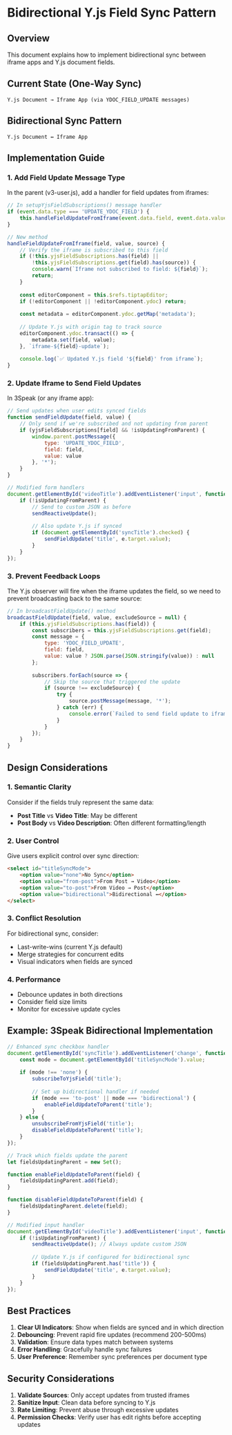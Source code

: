# Bidirectional Y.js Field Sync Pattern

## Overview

This document explains how to implement bidirectional sync between iframe apps and Y.js document fields.

## Current State (One-Way Sync)

```
Y.js Document → Iframe App (via YDOC_FIELD_UPDATE messages)
```

## Bidirectional Sync Pattern

```
Y.js Document ↔ Iframe App
```

## Implementation Guide

### 1. Add Field Update Message Type

In the parent (v3-user.js), add a handler for field updates from iframes:

```javascript
// In setupYjsFieldSubscriptions() message handler
if (event.data.type === 'UPDATE_YDOC_FIELD') {
    this.handleFieldUpdateFromIframe(event.data.field, event.data.value, event.source);
}

// New method
handleFieldUpdateFromIframe(field, value, source) {
    // Verify the iframe is subscribed to this field
    if (!this.yjsFieldSubscriptions.has(field) || 
        !this.yjsFieldSubscriptions.get(field).has(source)) {
        console.warn(`Iframe not subscribed to field: ${field}`);
        return;
    }
    
    const editorComponent = this.$refs.tiptapEditor;
    if (!editorComponent || !editorComponent.ydoc) return;
    
    const metadata = editorComponent.ydoc.getMap('metadata');
    
    // Update Y.js with origin tag to track source
    editorComponent.ydoc.transact(() => {
        metadata.set(field, value);
    }, `iframe-${field}-update`);
    
    console.log(`✅ Updated Y.js field '${field}' from iframe`);
}
```

### 2. Update Iframe to Send Field Updates

In 3Speak (or any iframe app):

```javascript
// Send updates when user edits synced fields
function sendFieldUpdate(field, value) {
    // Only send if we're subscribed and not updating from parent
    if (yjsFieldSubscriptions[field] && !isUpdatingFromParent) {
        window.parent.postMessage({
            type: 'UPDATE_YDOC_FIELD',
            field: field,
            value: value
        }, '*');
    }
}

// Modified form handlers
document.getElementById('videoTitle').addEventListener('input', function(e) {
    if (!isUpdatingFromParent) {
        // Send to custom JSON as before
        sendReactiveUpdate();
        
        // Also update Y.js if synced
        if (document.getElementById('syncTitle').checked) {
            sendFieldUpdate('title', e.target.value);
        }
    }
});
```

### 3. Prevent Feedback Loops

The Y.js observer will fire when the iframe updates the field, so we need to prevent broadcasting back to the same source:

```javascript
// In broadcastFieldUpdate() method
broadcastFieldUpdate(field, value, excludeSource = null) {
    if (this.yjsFieldSubscriptions.has(field)) {
        const subscribers = this.yjsFieldSubscriptions.get(field);
        const message = {
            type: 'YDOC_FIELD_UPDATE',
            field: field,
            value: value ? JSON.parse(JSON.stringify(value)) : null
        };
        
        subscribers.forEach(source => {
            // Skip the source that triggered the update
            if (source !== excludeSource) {
                try {
                    source.postMessage(message, '*');
                } catch (err) {
                    console.error(`Failed to send field update to iframe:`, err);
                }
            }
        });
    }
}
```

## Design Considerations

### 1. Semantic Clarity

Consider if the fields truly represent the same data:
- **Post Title** vs **Video Title**: May be different
- **Post Body** vs **Video Description**: Often different formatting/length

### 2. User Control

Give users explicit control over sync direction:
```html
<select id="titleSyncMode">
    <option value="none">No Sync</option>
    <option value="from-post">From Post → Video</option>
    <option value="to-post">From Video → Post</option>
    <option value="bidirectional">Bidirectional ↔</option>
</select>
```

### 3. Conflict Resolution

For bidirectional sync, consider:
- Last-write-wins (current Y.js default)
- Merge strategies for concurrent edits
- Visual indicators when fields are synced

### 4. Performance

- Debounce updates in both directions
- Consider field size limits
- Monitor for excessive update cycles

## Example: 3Speak Bidirectional Implementation

```javascript
// Enhanced sync checkbox handler
document.getElementById('syncTitle').addEventListener('change', function(e) {
    const mode = document.getElementById('titleSyncMode').value;
    
    if (mode !== 'none') {
        subscribeToYjsField('title');
        
        // Set up bidirectional handler if needed
        if (mode === 'to-post' || mode === 'bidirectional') {
            enableFieldUpdateToParent('title');
        }
    } else {
        unsubscribeFromYjsField('title');
        disableFieldUpdateToParent('title');
    }
});

// Track which fields update the parent
let fieldsUpdatingParent = new Set();

function enableFieldUpdateToParent(field) {
    fieldsUpdatingParent.add(field);
}

function disableFieldUpdateToParent(field) {
    fieldsUpdatingParent.delete(field);
}

// Modified input handler
document.getElementById('videoTitle').addEventListener('input', function(e) {
    if (!isUpdatingFromParent) {
        sendReactiveUpdate(); // Always update custom JSON
        
        // Update Y.js if configured for bidirectional sync
        if (fieldsUpdatingParent.has('title')) {
            sendFieldUpdate('title', e.target.value);
        }
    }
});
```

## Best Practices

1. **Clear UI Indicators**: Show when fields are synced and in which direction
2. **Debouncing**: Prevent rapid fire updates (recommend 200-500ms)
3. **Validation**: Ensure data types match between systems
4. **Error Handling**: Gracefully handle sync failures
5. **User Preference**: Remember sync preferences per document type

## Security Considerations

1. **Validate Sources**: Only accept updates from trusted iframes
2. **Sanitize Input**: Clean data before syncing to Y.js
3. **Rate Limiting**: Prevent abuse through excessive updates
4. **Permission Checks**: Verify user has edit rights before accepting updates
